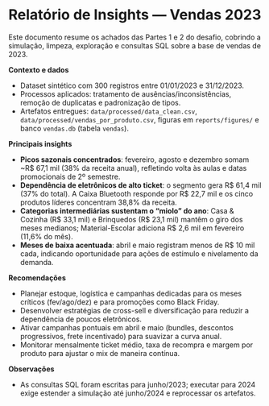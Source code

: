 ﻿# Relatório de Insights — Vendas 2023

Este documento resume os achados das Partes 1 e 2 do desafio, cobrindo a simulação, limpeza, exploração e consultas SQL sobre a base de vendas de 2023.

**Contexto e dados**
- Dataset sintético com 300 registros entre 01/01/2023 e 31/12/2023.
- Processos aplicados: tratamento de ausências/inconsistências, remoção de duplicatas e padronização de tipos.
- Artefatos entregues: `data/processed/data_clean.csv`, `data/processed/vendas_por_produto.csv`, figuras em `reports/figures/` e banco `vendas.db` (tabela `vendas`).

**Principais insights**
- **Picos sazonais concentrados**: fevereiro, agosto e dezembro somam ~R$ 67,1 mil (38% da receita anual), refletindo volta às aulas e datas promocionais de 2º semestre.
- **Dependência de eletrônicos de alto ticket**: o segmento gera R$ 61,4 mil (37% do total). A Caixa Bluetooth responde por R$ 22,7 mil e os cinco produtos líderes concentram 38,8% da receita.
- **Categorias intermediárias sustentam o “miolo” do ano**: Casa & Cozinha (R$ 33,1 mil) e Brinquedos (R$ 23,1 mil) mantêm o giro dos meses medianos; Material-Escolar adiciona R$ 2,6 mil em fevereiro (11,6% do mês).
- **Meses de baixa acentuada**: abril e maio registram menos de R$ 10 mil cada, indicando oportunidade para ações de estímulo e nivelamento da demanda.

**Recomendações**
- Planejar estoque, logística e campanhas dedicadas para os meses críticos (fev/ago/dez) e para promoções como Black Friday.
- Desenvolver estratégias de cross-sell e diversificação para reduzir a dependência de poucos eletrônicos.
- Ativar campanhas pontuais em abril e maio (bundles, descontos progressivos, frete incentivado) para suavizar a curva anual.
- Monitorar mensalmente ticket médio, taxa de recompra e margem por produto para ajustar o mix de maneira contínua.

**Observações**
- As consultas SQL foram escritas para junho/2023; executar para 2024 exige estender a simulação até junho/2024 e reprocessar os artefatos.
